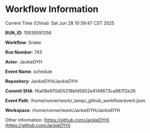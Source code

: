 # Workflow Information

Current Time (China): Sat Jun 28 10:39:47 CST 2025  

**RUN_ID**: 15939591256  

**Workflow**: Snake  

**Run Number**: 743  

**Actor**: JackieDYH  

**Event Name**: schedule  

**Repository**: JackieDYH/JackieDYH  

**Commit SHA**: f6a08e970d55218bfd5652e4149673ca987f2e26  

**Event Path**: /home/runner/work/_temp/_github_workflow/event.json  

**Workspace**: /home/runner/work/JackieDYH/JackieDYH  

Other information: [https://github.com/JackieDYH](https://github.com/JackieDYH)
